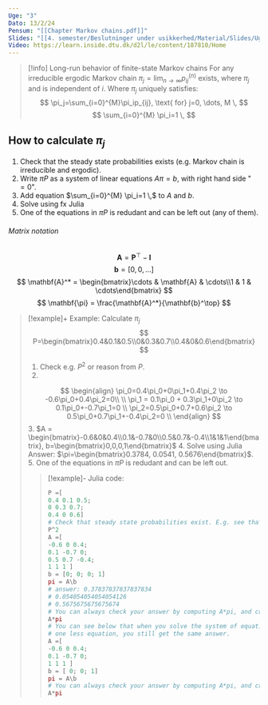 ```yaml
---
Uge: "3"
Dato: 13/2/24
Pensum: "[[Chapter Markov chains.pdf]]"
Slides: "[[4. semester/Beslutninger under usikkerhed/Material/Slides/Uge 3.pdf]]"
Video: https://learn.inside.dtu.dk/d2l/le/content/187810/Home
---
```

>[!info] Long-run behavior of finite-state Markov chains
>For any irreducible ergodic Markov chain $\pi_j = \lim_{ n \to \infty }p_{ij}^{(n)}$ exists, where $\pi_j$ and is independent of $i$. Where $\pi_j$ uniquely satisfies:
>$$
>\pi_j=\sum_{i=0}^{M}\pi_ip_{ij}, \text{ for} j=0, \dots, M  \, 
>$$
>$$
>\sum_{i=0}^{M} \pi_i=1 \,
>$$

## How to calculate $\pi_j$
1. Check that the steady state probabilities exists (e.g. Markov chain is irreducible and ergodic).
2. Write $\pi P$ as a system of linear equations $A\pi=b$, with right hand side "$=0$".
3. Add equation $\sum_{i=0}^{M} \pi_i=1 \,$ to $A$ and $b$.
4. Solve using fx Julia
5. One of the equations in $\pi P$ is redudant and can be left out (any of them).

###### Matrix notation
$$
\mathbf{A} = \mathbf{P}^{\top}-\mathbf{I}
$$
$$
\mathbf{b} = [0,0,\dots]
$$
$$
\mathbf{A}^* = \begin{bmatrix}\cdots  & \mathbf{A}  & \cdots\\1 & 1 & \cdots\end{bmatrix}
$$
$$
\mathbf{\pi} = \frac{\mathbf{A}^*}{\mathbf{b}^\top}
$$

>[!example]+ Example: Calculate $\pi_j$
>$$
>P=\begin{bmatrix}0.4&0.1&0.5\\0&0.3&0.7\\0.4&0&0.6\end{bmatrix}
>$$
>1. Check e.g. $P^2$ or reason from $P$.
>2. 
>   $$
>   \begin{align}
> \pi_0=0.4\pi_0+0\pi_1+0.4\pi_2 \to -0.6\pi_0+0.4\pi_2=0\\ \\
>\pi_1 = 0.1\pi_0 + 0.3\pi_1+0\pi_2 \to 0.1\pi_0+-0.7\pi_1=0 \\
>\pi_2=0.5\pi_0+0.7+0.6\pi_2 \to 0.5\pi_0+0.7\pi_1+-0.4\pi_2=0 \\
\end{align}
>   $$
> 3. $A = \begin{bmatrix}-0.6&0&0.4\\0.1&-0.7&0\\0.5&0.7&-0.4\\1&1&1\end{bmatrix}, b=\begin{bmatrix}0,0,0,1\end{bmatrix}$
> 4. Solve using Julia
> 	Answer: $\pi=\begin{bmatrix}0.3784, 0.0541, 0.5676\end{bmatrix}$.
> 5. One of the equations in $\pi P$ is redudant and can be left out.
>
>>[!example]- Julia code:
>>``` Julia
>>P =[
>>0.4 0.1 0.5;
>>0 0.3 0.7;
>>0.4 0 0.6]
>># Check that steady state probabilities exist. E.g. see that all entries of P are 0 for e.g. P2
>>P^2
>>A =[
>>-0.6 0 0.4;
>>0.1 -0.7 0;
>>0.5 0.7 -0.4;
>>1 1 1 ]
>>b = [0; 0; 0; 1]
>>pi = A\b
>># answer: 0.37837837837837834
>># 0.054054054054054126
>># 0.5675675675675674
>># You can always check your answer by computing A*pi, and check that it equals b:
>>A*pi
>># You can see below that when you solve the system of equatins with
>># one less equation, you still get the same answer.
>>A =[
>>-0.6 0 0.4;
>>0.1 -0.7 0;
>>1 1 1 ]
>>b = [ 0; 0; 1]
>>pi = A\b
>># You can always check your answer by computing A*pi, and check that it equals b:
>>A*pi
>>```
